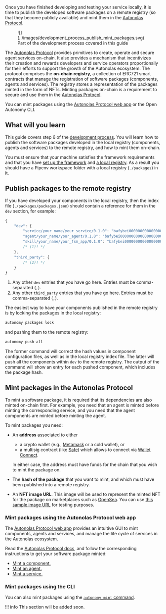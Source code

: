 Once you have finished developing and testing your service locally, it is time to publish the developed software packages on a remote registry (so that they become publicly available) and mint them in the [Autonolas Protocol](https://docs.autonolas.network/protocol/).

<figure markdown>
![](../images/development_process_publish_mint_packages.svg)
<figcaption>Part of the development process covered in this guide</figcaption>
</figure>

The [Autonolas Protocol](https://docs.autonolas.network/protocol/) provides primitives to create, operate and secure agent services on-chain. It also provides a mechanism that incentivizes their creation and rewards developers and service operators proportionally for their efforts to support the growth of the Autonolas ecosystem. The protocol comprises the **on-chain registry**, a collection of ERC721 smart contracts that manage the registration of software packages (components, agents and services). The registry stores a representation of the packages minted in the form of NFTs.
Minting packages on-chain is a requirement to secure and use them in the [Autonolas Protocol](https://docs.autonolas.network/protocol/).

You can mint packages using the [Autonolas Protocol web app](https://protocol.autonolas.network/) or the Open Autonomy CLI.

## What will you learn

This guide covers step 6 of the [development process](./overview_of_the_development_process.md). You will learn how to publish the software packages developed in the local registry (components, agents and services) to the remote registry, and how to mint them on-chain.

You must ensure that your machine satisfies the framework requirements and that you have [set up the framework](./set_up.md#set-up-the-framework) and [a local registry](./set_up.md#set-up-the-local-registry). As a result you should have a Pipenv workspace folder with a local registry (`./packages`) in it.

## Publish packages to the remote registry

If you have developed your components in the local registry, then the index file (`./packages/packages.json`) should contain a reference for them in the `dev` section, for example:

<!-- Use js instead of json lexer to support mkdocs-material comment features -->
```js
{
    "dev": {
        "service/your_name/your_service/0.1.0": "bafybei0000000000000000000000000000000000000000000000000000",
        "agent/your_name/your_agent/0.1.0": "bafybei0000000000000000000000000000000000000000000000000000",
        "skill/your_name/your_fsm_app/0.1.0": "bafybei0000000000000000000000000000000000000000000000000000"
        /* (1)! */
    },
    "third_party": {
        /* (2)! */
    }
}
```

1. Any other `dev` entries that you have go here. Entries must be comma-separated (`,`).
2. Any other `third_party` entries that you have go here. Entries must be comma-separated (`,`).

The easiest way to have your components published in the remote registry is by locking the packages in the local registry:

```bash
autonomy packages lock
```

and pushing them to the remote registry:

```bash
autonomy push-all
```

The former command will correct the hash values in component configuration files, as well as in the local registry index file. The latter will push all the components within `dev` to the remote registry. The output of the command will show an entry for each pushed component, which includes the package hash.

## Mint packages in the Autonolas Protocol

To mint a software package, it is required that its dependencies are also minted on-chain first. For example, you need that an agent is minted before minting the corresponding service, and you need that the agent components are minted before minting the agent.

To mint packages you need:

* An **address** associated to either
    * a crypto wallet (e.g., [Metamask](https://metamask.io/) or a cold wallet), or
    * a multisig contract (like [Safe](https://safe.global/)) which allows to connect via [Wallet Connect](https://walletconnect.com/).
  
    In either case, the address must have funds for the chain that you wish to mint the package on.

* The **hash of the package** that you want to mint, and which must have been published into a remote registry.

* An **NFT image URL**. This image will be used to represent the minted NFT for the package on marketplaces such as [OpenSea](https://opensea.io/). You can use [this sample image URL](https://gateway.autonolas.tech/ipfs/Qmbh9SQLbNRawh9Km3PMEDSxo77k1wib8fYZUdZkhPBiev) for testing purposes.

### Mint packages using the Autonolas Protocol web app

The [Autonolas Protocol web app](https://protocol.autonolas.network/) provides an intuitive GUI to mint components, agents and services, and manage the life cycle of services in the Autonolas ecosystem.

Read the [Autonolas Protocol docs](https://docs.autonolas.network/protocol/), and follow the corresponding instructions to get your software package minted:

* [Mint a component.](https://docs.autonolas.network/protocol/mint_packages_nfts/#mint-a-component)
* [Mint an agent.](https://docs.autonolas.network/protocol/mint_packages_nfts/#mint-an-agent)
* [Mint a service.](https://docs.autonolas.network/protocol/mint_packages_nfts/#mint-a-service)

### Mint packages using the CLI

You can also mint packages using the [`autonomy mint` command](../advanced_reference/cli/../commands/autonomy_mint.md).

!!! info
    This section will be added soon.
